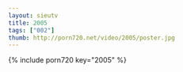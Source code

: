 ```yaml
--- 
layout: sieutv
title: 2005
tags: ["002"]
thumb: http://porn720.net/video/2005/poster.jpg
---
```

{% include porn720 key="2005" %} 
